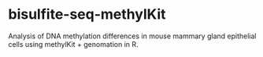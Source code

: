 # bisulfite-seq-methylKit
Analysis of DNA methylation differences in mouse mammary gland epithelial cells using methylKit + genomation in R.
